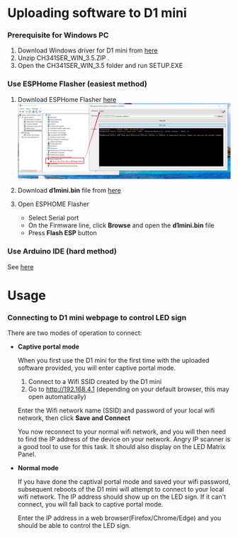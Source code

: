 # Uploading software to D1 mini

### Prerequisite for Windows PC
1. Download Windows driver for D1 mini from [here](https://www.wemos.cc/en/latest/ch340_driver.html) 
2. Unzip CH341SER_WIN_3.5.ZIP .
3. Open the CH341SER_WIN_3.5 folder and run SETUP.EXE

### Use ESPHome Flasher (easiest method)

1. Download ESPHome Flasher [here](https://github.com/esphome/esphome-flasher/releases)
![ESPHome Flasher](https://github.com/microcontrollersig/brian-led-matrix-petrol-signs/raw/main/images/esphomeflasher.jpg)

3. Download **d1mini.bin** file from [here](https://github.com/microcontrollersig/brian-led-matrix-petrol-signs/releases/latest)
4. Open ESPHOME Flasher
    - Select Serial port
    - On the Firmware line, click **Browse** and open the **d1mini.bin** file
    - Press **Flash ESP** button
     

### Use Arduino IDE (hard method)

See [here](https://github.com/microcontrollersig/brian-led-matrix-petrol-signs/blob/main/code/d1mini/BUILDING.md)

# Usage

### Connecting to D1 mini webpage to control LED sign

There are two modes of operation to connect:

* **Captive portal mode** 
  
  When you first use the D1 mini for the first time with the uploaded software provided, you will enter captive portal mode.
  
  1. Connect to a Wifi SSID created by the D1 mini
  2. Go to http://192.168.4.1 (depending on your default browser, this may open automatically)


  Enter the Wifi network name (SSID) and password of your local wifi network, then click **Save and Connect**

  You now reconnect to your normal wifi network, and you will then need to find the IP address of the device on your network.
  Angry IP scanner is a good tool to use for this task. It should also display on the LED Matrix Panel.
  
* **Normal mode** 
  
  If you have done the captival portal mode and saved your wifi password, subsequent reboots of the D1 mini will
  attempt to connect to your local wifi network. The IP address should show up on the LED sign.  If it can't connect, you will fall back to captive portal mode.
  
  Enter the IP address in a web browser(Firefox/Chrome/Edge) and you should be able to control the LED sign.
